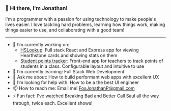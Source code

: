 ### 👋 Hi there, I'm Jonathan!
I'm a programmer with a passion for using technology to make people's lives easier. I love tackling hard problems, learning how things work, making things easier to use, and collaborating with a good team!

---

<!--
**jfox16/jfox16** is a ✨ _special_ ✨ repository because its `README.md` (this file) appears on your GitHub profile.
-->

- 🔭 I’m currently working on:
  - [HSLookup](https://hslookup.net): Full stack React and Express app for viewing Hearthstone cards and showing stats on them
  - [Student points tracker](https://github.com/jfox16/student-points-tracker): Front-end app for teachers to track points of students in a class. Configurable layout and intuitive to use
- 🌱 I’m currently learning: Full Stack Web Development
- 💬 Ask me about: How to build performant web apps with excellent UX
- 🤔 I’m looking for help with: How to be a the best UI engineer
- 📫 How to reach me: Email me! FoxJonathanP@gmail.com
- ⚡ Fun fact: I've watched Breaking Bad and Better Call Saul all the way through, twice each. Excellent shows!
